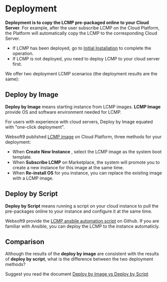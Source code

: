 # Deployment

**Deployment is to copy the LCMP pre-packaged online to your Cloud Server**. For example, after the user subscribe LCMP on the Cloud Platform, the Platform will automatically copy the LCMP to the corresponding Cloud Server.

- If LCMP has been deployed, go to [Initial Installation](/zh/stack-installation.md) to complete the operation.
- If LCMP is not deployed, you need to deploy LCMP to your cloud server first.

We offer two deployment LCMP scenarios (the deployment results are the same):

## Deploy by Image

**Deploy by Image** means starting instance from LCMP images. **LCMP Image** provide OS and software environment needed for LCMP.

For users with experience with cloud servers, Deploy by Image equated with "one-click deployment".

Websoft9 published [LCMP image](https://apps.websoft9.com/lcmp) on Cloud Platform, three methods for your deployment:

* When **Create New Instance** , select the LCMP image as the system boot template.
* When **Subscribe LCMP** on Marketplace, the system will promote you to create a new instance for this image at the same time.
* When **Re-install OS** for you instance, you can replace the existing image with a LCMP image.

## Deploy by Script

**Deploy by Script** means running a script on your cloud instance to pull the pre-packages online to your instance and configure it at the same time.

Websoft9 provide the [LCMP ansbile automation script](https://github.com/Websoft9/ansible-lcmp) on Github. If you are familiar with Ansible, you can deploy the LCMP to the instance automaticly.

## Comparison

Although the results of the **deploy by image** are consistent with the results of **deploy by script**, what is the difference between the two deployment methods?

Suggest you read the document [Deploy by Image vs Deploy by Script](https://support.websoft9.com/docs/faq/bz-product.html#deployment-comparison)